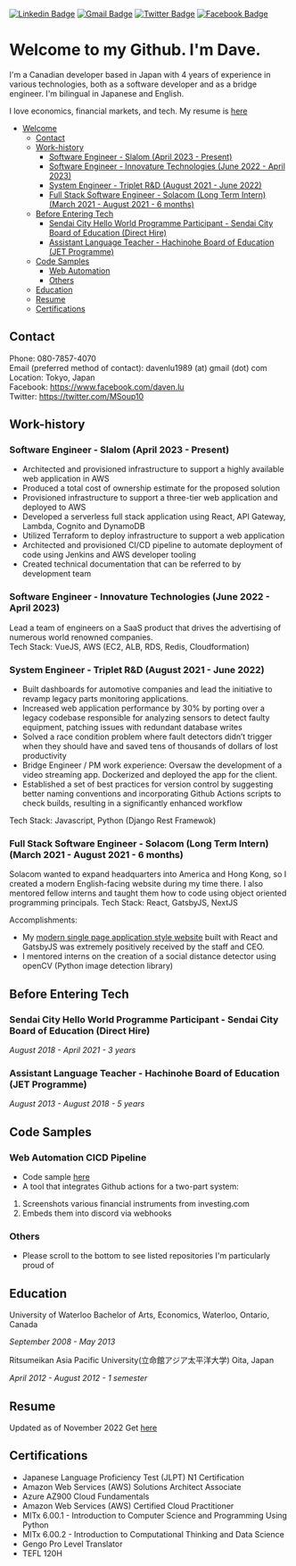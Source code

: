 [![Linkedin Badge](https://img.shields.io/badge/LinkedIn-blue?style=flat&logo=linkedin&labelColor=blue&link=https://www.linkedin.com/in/davenlu/)](https://www.linkedin.com/in/davenlu/)
[![Gmail Badge](https://img.shields.io/badge/Gmail-red?style=flat-square&logo=Gmail&logoColor=white&link=mailto:davenlu1989@gmail.com)](mailto:davenlu1989@gmail.com) 
[![Twitter Badge](https://img.shields.io/badge/-Twitter-1ca0f1?style=flat&labelColor=1ca0f1&logo=twitter&logoColor=white&link=https://twitter.com/MSoup10)](https://twitter.com/MSoup10) 
[![Facebook Badge](https://img.shields.io/badge/-Facebook-1877f2?style=flat&logo=facebook&logoColor=white&link=https://facebook.com/daven.lu)](https://www.facebook.com/daven.lu)

# Welcome to my Github. I'm Dave.

I'm a Canadian developer based in Japan with 4 years of experience in various technologies, both as a software developer and as a bridge engineer. I'm bilingual in Japanese and English. 

I love economics, financial markets, and tech. My resume is [here](#resume)

- [Welcome](#welcome-to-my-github-i-m-dave)
  * [Contact](#contact)
  * [Work-history](#work-history)
    + [Software Engineer - Slalom (April 2023 - Present)](#software-engineer---slalom--april-2023---present-)
    + [Software Engineer - Innovature Technologies (June 2022 - April 2023)](#software-engineer---innovature-technologies--june-2022---april-2023-)
    + [System Engineer - Triplet R&D (August 2021 - June 2022)](#system-engineer---triplet-r-d--august-2021---june-2022-)
    + [Full Stack Software Engineer - Solacom (Long Term Intern) (March 2021 - August 2021 - 6 months)](#full-stack-software-engineer---solacom--long-term-intern---march-2021---august-2021---6-months-)
  * [Before Entering Tech](#before-entering-tech)
    + [Sendai City Hello World Programme Participant - Sendai City Board of Education (Direct Hire)](#sendai-city-hello-world-programme-participant---sendai-city-board-of-education--direct-hire-)
    + [Assistant Language Teacher - Hachinohe Board of Education (JET Programme)](#assistant-language-teacher---hachinohe-board-of-education--jet-programme-)
  * [Code Samples](#code-samples)
    + [Web Automation](#Web-Automation-CICD-Pipeline)
    + [Others](#others)
  * [Education](#education)
  * [Resume](#resume)
  * [Certifications](#certifications)

## Contact
Phone: 080-7857-4070  
Email (preferred method of contact):  davenlu1989 (at) gmail (dot) com  
Location: Tokyo, Japan  
Facebook: https://www.facebook.com/daven.lu  
Twitter: https://twitter.com/MSoup10  

## Work-history

### Software Engineer - Slalom (April 2023 - Present)
- Architected and provisioned infrastructure to support a highly available web application in AWS
- Produced a total cost of ownership estimate for the proposed solution
- Provisioned infrastructure to support a three-tier web application and deployed to AWS
- Developed a serverless full stack application using React, API Gateway, Lambda, Cognito and DynamoDB
- Utilized Terraform to deploy infrastructure to support a web application
- Architected and provisioned CI/CD pipeline to automate deployment of code using Jenkins and AWS developer tooling
- Created technical documentation that can be referred to by development team

### Software Engineer - Innovature Technologies (June 2022 - April 2023)
Lead a team of engineers on a SaaS product that drives the advertising of numerous world renowned companies.   
Tech Stack: VueJS, AWS (EC2, ALB, RDS, Redis, Cloudformation)

### System Engineer - Triplet R&D (August 2021 - June 2022) 
- Built dashboards for automotive companies and lead the initiative to revamp legacy parts monitoring applications.  
-   Increased web application performance by 30% by porting over a legacy codebase responsible for analyzing sensors to detect faulty equipment, patching issues with redundant database writes
-   Solved a race condition problem where fault detectors didn’t trigger when they should have and saved tens of thousands of dollars of lost productivity
-   Bridge Engineer / PM work experience: Oversaw the development of a video streaming app. Dockerized and deployed the app for the client.
-   Established a set of best practices for version control by suggesting better naming conventions and incorporating Github Actions scripts to check builds, resulting in a significantly enhanced workflow

Tech Stack: Javascript, Python (Django Rest Framewok)

### Full Stack Software Engineer - Solacom (Long Term Intern) (March 2021 - August 2021 - 6 months)
Solacom wanted to expand headquarters into America and Hong Kong, so I created a modern English-facing website during my time there. I also mentored fellow interns and taught them how to code using object oriented programming principals.
Tech Stack: React, GatsbyJS, NextJS

Accomplishments:
- My [modern single page application style website](https://solacom.gatsbyjs.io/) built with React and GatsbyJS was extremely positively received by the staff and CEO. 
- I mentored interns on the creation of a social distance detector using openCV (Python image detection library)

## Before Entering Tech

### Sendai City Hello World Programme Participant - Sendai City Board of Education (Direct Hire)
_August 2018 - April 2021 - 3 years_  

### Assistant Language Teacher - Hachinohe Board of Education (JET Programme)
_August 2013 - August 2018 - 5 years_  

## Code Samples
### Web Automation CICD Pipeline
- Code sample [here](https://github.com/MSoup/discord-market-publish)
- A tool that integrates Github actions for a two-part system:
1. Screenshots various financial instruments from investing.com
2. Embeds them into discord via webhooks

### Others
- Please scroll to the bottom to see listed repositories I'm particularly proud of

## Education
University of Waterloo
Bachelor of Arts, Economics, Waterloo, Ontario, Canada

_September 2008 - May 2013_

Ritsumeikan Asia Pacific University(立命館アジア太平洋大学)
Oita, Japan 

_April 2012 - August 2012 - 1 semester_

## Resume
Updated as of November 2022
Get [here](https://drive.google.com/file/d/1iado7fcH04yTOhYfTbhKuDgjjwceEKmP/view)

## Certifications
- Japanese Language Proficiency Test (JLPT) N1 Certification
- Amazon Web Services (AWS) Solutions Architect Associate
- Azure AZ900 Cloud Fundamentals
- Amazon Web Services (AWS) Certified Cloud Practitioner
- MITx 6.00.1 - Introduction to Computer Science and Programming Using Python
- MITx 6.00.2 - Introduction to Computational Thinking and Data Science
- Gengo Pro Level Translator
- TEFL 120H

